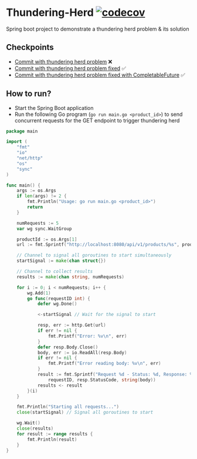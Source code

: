 # Thundering-Herd [![codecov](https://codecov.io/github/varunu28/Thundering-Herd/graph/badge.svg?token=AZIAO39QG5)](https://codecov.io/github/varunu28/Thundering-Herd)
Spring boot project to demonstrate a thundering herd problem &amp; its solution

## Checkpoints
 - [Commit with thundering herd problem](https://github.com/varunu28/Thundering-Herd/tree/f11a07db2dfa62245430b52badbf3128866bb3c5) :x:
 - [Commit with thundering herd problem fixed](https://github.com/varunu28/Thundering-Herd/tree/08c199bad9e13c0d86a4707435f5d152aeb3b01f) :white_check_mark:
 - [Commit with thundering herd problem fixed with CompletableFuture](https://github.com/varunu28/Thundering-Herd/tree/74f316cc239f902dfc7228bbbf2c8814514b7170) :white_check_mark:

## How to run?
- Start the Spring Boot application 
- Run the following Go program (`go run main.go <product_id>`) to send concurrent requests for the GET endpoint to 
  trigger thundering herd

```go
package main

import (
	"fmt"
	"io"
	"net/http"
	"os"
	"sync"
)

func main() {
	args := os.Args
	if len(args) != 2 {
		fmt.Println("Usage: go run main.go <product_id>")
		return
	}

	numRequests := 5
	var wg sync.WaitGroup

	productId := os.Args[1]
	url := fmt.Sprintf("http://localhost:8080/api/v1/products/%s", productId)

	// Channel to signal all goroutines to start simultaneously
	startSignal := make(chan struct{})

	// Channel to collect results
	results := make(chan string, numRequests)

	for i := 0; i < numRequests; i++ {
		wg.Add(1)
		go func(requestID int) {
			defer wg.Done()

			<-startSignal // Wait for the signal to start

			resp, err := http.Get(url)
			if err != nil {
				fmt.Printf("Error: %v\n", err)
			}
			defer resp.Body.Close()
			body, err := io.ReadAll(resp.Body)
			if err != nil {
				fmt.Printf("Error reading body: %v\n", err)
			}
			result := fmt.Sprintf("Request %d - Status: %d, Response: %s",
				requestID, resp.StatusCode, string(body))
			results <- result
		}(i)
	}

	fmt.Println("Starting all requests...")
	close(startSignal) // Signal all goroutines to start

	wg.Wait()
	close(results)
	for result := range results {
		fmt.Println(result)
	}
}
```
